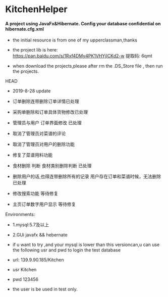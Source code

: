 # KitchenHelper
#### A project using JavaFx&Hibernate. Config your database confidential on hibernate.cfg.xml
- the initial resource is from one of my upperclassman,thanks
- the project lib is here: https://pan.baidu.com/s/1Rxf4DMy4PK1VHYjICKd2-w 提取码: 6qmt


- when download the projects,please after rm the .DS_Store file , then run the projects.

HEAD
- 2019-8-28 update
- 订单删除连带删除订单详情已处理
- 采购单删除和订单具体货物修改已处理
- 管理员与用户 订单界面修改 已处理
- 取消了管理员对菜谱的评论
- 取消了管理员对用户的删除功能
- 修复了菜谱用料功能

- 食材删除 判断  食材类别删除判断   已处理
- 删除用户的话,也得连带删除所有的记录 用户存在订单和菜谱时候，无法删除 已处理
- 修改搜索功能 等待修复
- 主页订单数字用户显示 等待修复


Environments:
- 1.mysql:5.7及以上
- 2.GUi javafx && hebernate

- if u want to try ,and your mysql is lower than this versioncan,u can use the following usr and pwd to login the  test database
- url: 139.9.90.185/Kitchen
- usr Kitchen
- pwd 123456
- the user is be used in test only.
